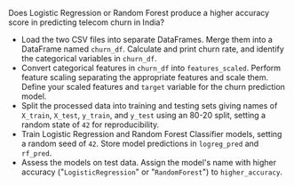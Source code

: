 Does Logistic Regression or Random Forest produce a higher accuracy score in predicting telecom churn in India?

- Load the two CSV files into separate DataFrames. Merge them into a DataFrame named `churn_df`. Calculate and print churn rate, and identify the categorical variables in `churn_df`.
- Convert categorical features in `churn_df` into `features_scaled`. Perform feature scaling separating the appropriate features and scale them. Define your scaled features and `target` variable for the churn prediction model.
- Split the processed data into training and testing sets giving names of `X_train`, `X_test`, `y_train`, and `y_test` using an 80-20 split, setting a random state of `42` for reproducibility.
- Train Logistic Regression and Random Forest Classifier models, setting a random seed of `42`. Store model predictions in `logreg_pred` and `rf_pred`.
- Assess the models on test data. Assign the model's name with higher accuracy ("`LogisticRegression`" or "`RandomForest`") to `higher_accuracy`.